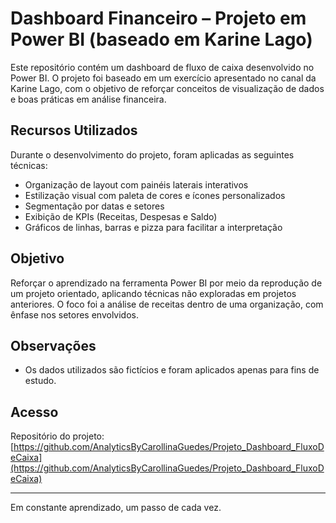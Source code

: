 # Dashboard Financeiro – Projeto em Power BI (baseado em Karine Lago)

Este repositório contém um dashboard de fluxo de caixa desenvolvido no Power BI. O projeto foi baseado em um exercício apresentado no canal da Karine Lago, com o objetivo de reforçar conceitos de visualização de dados e boas práticas em análise financeira.

## Recursos Utilizados

Durante o desenvolvimento do projeto, foram aplicadas as seguintes técnicas:
- Organização de layout com painéis laterais interativos
- Estilização visual com paleta de cores e ícones personalizados
- Segmentação por datas e setores
- Exibição de KPIs (Receitas, Despesas e Saldo)
- Gráficos de linhas, barras e pizza para facilitar a interpretação

## Objetivo

Reforçar o aprendizado na ferramenta Power BI por meio da reprodução de um projeto orientado, aplicando técnicas não exploradas em projetos anteriores. O foco foi a análise de receitas dentro de uma organização, com ênfase nos setores envolvidos.

## Observações

- Os dados utilizados são fictícios e foram aplicados apenas para fins de estudo.

## Acesso

Repositório do projeto: [https://github.com/AnalyticsByCarollinaGuedes/Projeto_Dashboard_FluxoDeCaixa](https://github.com/AnalyticsByCarollinaGuedes/Projeto_Dashboard_FluxoDeCaixa)

---

Em constante aprendizado, um passo de cada vez.

